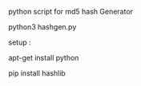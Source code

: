 python script for md5 hash Generator



python3 hashgen.py




setup :

apt-get install python

pip install hashlib 
